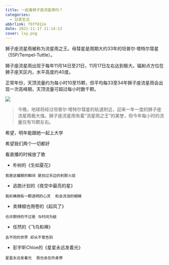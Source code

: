 ```yaml
---
title: 一起看狮子座流星雨吗？
categories:
  - 记录生活
abbrlink: f0ff812e
date: 2021-11-17 21:14:13
cover: lxy.png
---
```



狮子座流星雨被称为流星雨之王。母彗星是周期大约33年的坦普尔·塔特尔彗星（55P/Tempel-Tuttle）。

狮子座流星雨出现于每年11月14日至21日，11月17日左右达到极大。辐射点方位在狮子座天区内，水平高度约40度。

正常年份，天顶流量约为每小时10至15颗，但平均每33至34年狮子座流星雨会出现一次高峰期，天顶流量可超过每小时数千颗。

![](lxy.png)

>今晚，地球将经过坦普尔·塔特尔彗星的轨道附近，迎来一年一度的狮子座流星雨极大值。狮子座流星雨有着“流星雨之王”的美誉，但今年每小时的流量仅有15颗左右。

希望，明年能跟她一起上大学

希望我们两个一切都好

看直播的时候放了歌

 - 朴树的《生如夏花》
```
我是这耀眼的瞬间 是划过天边的刹那火焰
```
 - 逃跑计划的《夜空中最亮的星》
```
我祈祷拥有一颗透明的心灵  和会流泪的眼睛
```
 - 卖辣椒也用卷的《起风了》
```
也许期待的不过是 与时间为敌
```
 - 任然的《飞鸟和禅》
```
去不同的世界 却从不曾告别
```
 - 彭宇昕Chloe的《星星永远发着光》
```
星星永远发着光  我也会在你身旁
```